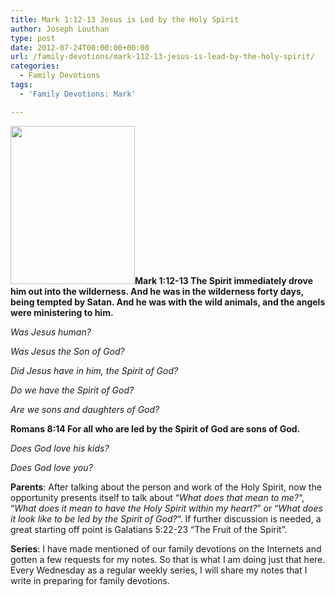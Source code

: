 ```yaml
---
title: Mark 1:12-13 Jesus is Led by the Holy Spirit
author: Joseph Louthan
type: post
date: 2012-07-24T00:00:00+00:00
url: /family-devotions/mark-112-13-jesus-is-lead-by-the-holy-spirit/
categories:
  - Family Devotions
tags:
  - 'Family Devotions: Mark'

---
```

[<img class="alignright size-full wp-image-170" title="jesus-holy-spirit" alt="" src="https://i1.wp.com/theologic.us/wp-content/uploads/2012/08/jesus-holy-spirit.jpeg?resize=199%2C253" width="199" height="253" data-recalc-dims="1" />][1]**Mark 1:12-13 The Spirit immediately drove him out into the wilderness. And he was in the wilderness forty days, being tempted by Satan. And he was with the wild animals, and the angels were ministering to him.**

_Was Jesus human?_

_Was Jesus the Son of God?_

_Did Jesus have in him, the Spirit of God?_

_Do we have the Spirit of God?_

_Are we sons and daughters of God?_

**Romans 8:14 For all who are led by the Spirit of God are sons of God.**

_Does God love his kids?_

_Does God love you?_

**Parents**: After talking about the person and work of the Holy Spirit, now the opportunity presents itself to talk about &#8220;_What does that mean to me?_&#8220;, &#8220;_What does it mean to have the Holy Spirit within my heart?_&#8221; or &#8220;_What does it look like to be led by the Spirit of God?_&#8220;. If further discussion is needed, a great starting off point is Galatians 5:22-23 &#8220;The Fruit of the Spirit&#8221;.

**Series**: I have made mentioned of our family devotions on the Internets and gotten a few requests for my notes. So that is what I am doing just that here. Every Wednesday as a regular weekly series, I will share my notes that I write in preparing for family devotions.

 [1]: https://i1.wp.com/theologic.us/wp-content/uploads/2012/08/jesus-holy-spirit.jpeg